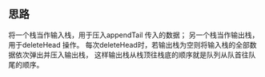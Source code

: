 ## 思路
将一个栈当作输入栈，用于压入appendTail 传入的数据；
另一个栈当作输出栈，用于deleteHead 操作。
每次deleteHead时，若输出栈为空则将输入栈的全部数据依次弹出并压入输出栈，
这样输出栈从栈顶往栈底的顺序就是队列从队首往队尾的顺序。

